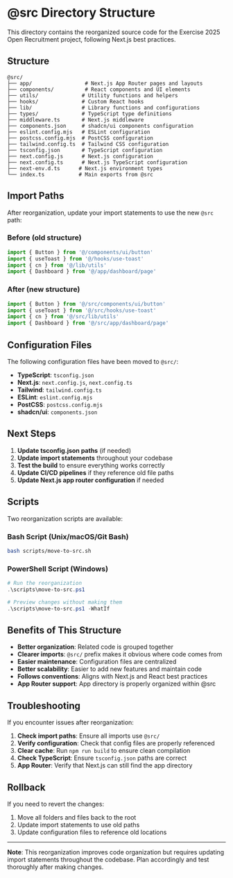 # @src Directory Structure

This directory contains the reorganized source code for the Exercise 2025 Open Recruitment project, following Next.js best practices.

## Structure

```
@src/
├── app/                 # Next.js App Router pages and layouts
├── components/          # React components and UI elements
├── utils/              # Utility functions and helpers
├── hooks/              # Custom React hooks
├── lib/                # Library functions and configurations
├── types/              # TypeScript type definitions
├── middleware.ts       # Next.js middleware
├── components.json     # shadcn/ui components configuration
├── eslint.config.mjs   # ESLint configuration
├── postcss.config.mjs  # PostCSS configuration
├── tailwind.config.ts  # Tailwind CSS configuration
├── tsconfig.json       # TypeScript configuration
├── next.config.js      # Next.js configuration
├── next.config.ts      # Next.js TypeScript configuration
├── next-env.d.ts      # Next.js environment types
└── index.ts           # Main exports from @src
```

## Import Paths

After reorganization, update your import statements to use the new `@src` path:

### Before (old structure)
```typescript
import { Button } from '@/components/ui/button'
import { useToast } from '@/hooks/use-toast'
import { cn } from '@/lib/utils'
import { Dashboard } from '@/app/dashboard/page'
```

### After (new structure)
```typescript
import { Button } from '@/src/components/ui/button'
import { useToast } from '@/src/hooks/use-toast'
import { cn } from '@/src/lib/utils'
import { Dashboard } from '@/src/app/dashboard/page'
```

## Configuration Files

The following configuration files have been moved to `@src/`:

- **TypeScript**: `tsconfig.json`
- **Next.js**: `next.config.js`, `next.config.ts`
- **Tailwind**: `tailwind.config.ts`
- **ESLint**: `eslint.config.mjs`
- **PostCSS**: `postcss.config.mjs`
- **shadcn/ui**: `components.json`

## Next Steps

1. **Update tsconfig.json paths** (if needed)
2. **Update import statements** throughout your codebase
3. **Test the build** to ensure everything works correctly
4. **Update CI/CD pipelines** if they reference old file paths
5. **Update Next.js app router configuration** if needed

## Scripts

Two reorganization scripts are available:

### Bash Script (Unix/macOS/Git Bash)
```bash
bash scripts/move-to-src.sh
```

### PowerShell Script (Windows)
```powershell
# Run the reorganization
.\scripts\move-to-src.ps1

# Preview changes without making them
.\scripts\move-to-src.ps1 -WhatIf
```

## Benefits of This Structure

- **Better organization**: Related code is grouped together
- **Clearer imports**: `@src/` prefix makes it obvious where code comes from
- **Easier maintenance**: Configuration files are centralized
- **Better scalability**: Easier to add new features and maintain code
- **Follows conventions**: Aligns with Next.js and React best practices
- **App Router support**: App directory is properly organized within @src

## Troubleshooting

If you encounter issues after reorganization:

1. **Check import paths**: Ensure all imports use `@src/`
2. **Verify configuration**: Check that config files are properly referenced
3. **Clear cache**: Run `npm run build` to ensure clean compilation
4. **Check TypeScript**: Ensure `tsconfig.json` paths are correct
5. **App Router**: Verify that Next.js can still find the app directory

## Rollback

If you need to revert the changes:

1. Move all folders and files back to the root
2. Update import statements to use old paths
3. Update configuration files to reference old locations

---

**Note**: This reorganization improves code organization but requires updating import statements throughout the codebase. Plan accordingly and test thoroughly after making changes.

